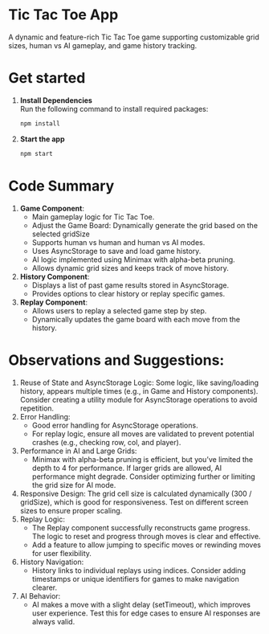 # Tic Tac Toe App

A dynamic and feature-rich Tic Tac Toe game supporting customizable grid sizes, human vs AI gameplay, and game history tracking.

# Get started

1. **Install Dependencies**  
   Run the following command to install required packages:  
   ```bash
   npm install


2. **Start the app**
    ```bash
   npm start


# Code Summary
1. **Game Component**:
    * Main gameplay logic for Tic Tac Toe.
    * Adjust the Game Board: Dynamically generate the grid based on the selected gridSize
    * Supports human vs human and human vs AI modes.
    * Uses AsyncStorage to save and load game history.
    * AI logic implemented using Minimax with alpha-beta pruning.
    * Allows dynamic grid sizes and keeps track of move history.
2. **History Component**:
    * Displays a list of past game results stored in AsyncStorage.
    * Provides options to clear history or replay specific games.
3. **Replay Component**:
    * Allows users to replay a selected game step by step.
    * Dynamically updates the game board with each move from the history.

# Observations and Suggestions:
1. Reuse of State and AsyncStorage Logic: Some logic, like saving/loading history, appears multiple times (e.g., in Game and History components). Consider creating a utility module for AsyncStorage operations to avoid repetition.
2. Error Handling:
    * Good error handling for AsyncStorage operations.
    * For replay logic, ensure all moves are validated to prevent potential crashes (e.g., checking row, col, and player).
3. Performance in AI and Large Grids:
    * Minimax with alpha-beta pruning is efficient, but you’ve limited the depth to 4 for performance. If larger grids are allowed, AI performance might degrade. Consider optimizing further or limiting the grid size for AI mode.
4. Responsive Design: The grid cell size is calculated dynamically (300 / gridSize), which is good for responsiveness. Test on different screen sizes to ensure proper scaling.
5. Replay Logic:
    * The Replay component successfully reconstructs game progress. The logic to reset and progress through moves is clear and effective.
    * Add a feature to allow jumping to specific moves or rewinding moves for user flexibility.
6. History Navigation:
    * History links to individual replays using indices. Consider adding timestamps or unique identifiers for games to make navigation clearer.
7. AI Behavior:
    * AI makes a move with a slight delay (setTimeout), which improves user experience. Test this for edge cases to ensure AI responses are always valid.
